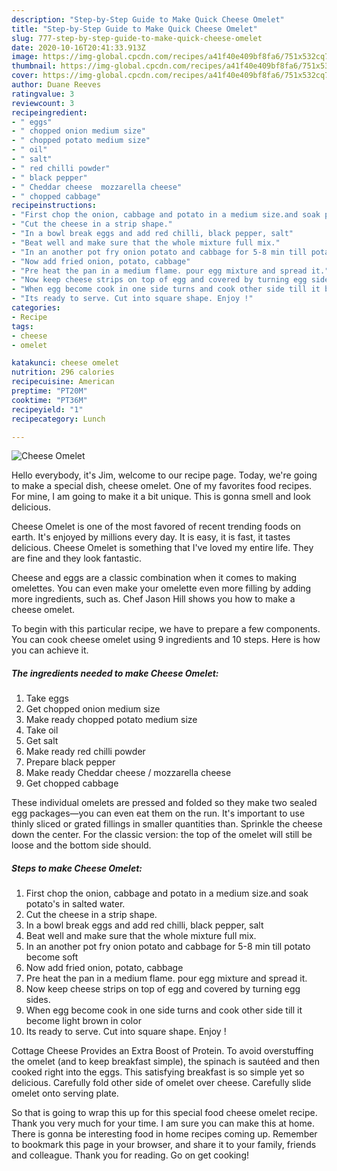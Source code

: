 ```yaml
---
description: "Step-by-Step Guide to Make Quick Cheese Omelet"
title: "Step-by-Step Guide to Make Quick Cheese Omelet"
slug: 777-step-by-step-guide-to-make-quick-cheese-omelet
date: 2020-10-16T20:41:33.913Z
image: https://img-global.cpcdn.com/recipes/a41f40e409bf8fa6/751x532cq70/cheese-omelet-recipe-main-photo.jpg
thumbnail: https://img-global.cpcdn.com/recipes/a41f40e409bf8fa6/751x532cq70/cheese-omelet-recipe-main-photo.jpg
cover: https://img-global.cpcdn.com/recipes/a41f40e409bf8fa6/751x532cq70/cheese-omelet-recipe-main-photo.jpg
author: Duane Reeves
ratingvalue: 3
reviewcount: 3
recipeingredient:
- " eggs"
- " chopped onion medium size"
- " chopped potato medium size"
- " oil"
- " salt"
- " red chilli powder"
- " black pepper"
- " Cheddar cheese  mozzarella cheese"
- " chopped cabbage"
recipeinstructions:
- "First chop the onion, cabbage and potato in a medium size.and soak potato&#39;s in salted water."
- "Cut the cheese in a strip shape."
- "In a bowl break eggs and add red chilli, black pepper, salt"
- "Beat well and make sure that the whole mixture full mix."
- "In an another pot fry onion potato and cabbage for 5-8 min till potato become soft"
- "Now add fried onion, potato, cabbage"
- "Pre heat the pan in a medium flame. pour egg mixture and spread it."
- "Now keep cheese strips on top of egg and covered by turning egg sides."
- "When egg become cook in one side turns and cook other side till it become light brown in color"
- "Its ready to serve. Cut into square shape. Enjoy !"
categories:
- Recipe
tags:
- cheese
- omelet

katakunci: cheese omelet 
nutrition: 296 calories
recipecuisine: American
preptime: "PT20M"
cooktime: "PT36M"
recipeyield: "1"
recipecategory: Lunch

---
```



![Cheese Omelet](https://img-global.cpcdn.com/recipes/a41f40e409bf8fa6/751x532cq70/cheese-omelet-recipe-main-photo.jpg)

Hello everybody, it's Jim, welcome to our recipe page. Today, we're going to make a special dish, cheese omelet. One of my favorites food recipes. For mine, I am going to make it a bit unique. This is gonna smell and look delicious.

Cheese Omelet is one of the most favored of recent trending foods on earth. It's enjoyed by millions every day. It is easy, it is fast, it tastes delicious. Cheese Omelet is something that I've loved my entire life. They are fine and they look fantastic.

Cheese and eggs are a classic combination when it comes to making omelettes. You can even make your omelette even more filling by adding more ingredients, such as. Chef Jason Hill shows you how to make a cheese omelet.


To begin with this particular recipe, we have to prepare a few components. You can cook cheese omelet using 9 ingredients and 10 steps. Here is how you can achieve it.

<!--inarticleads1-->

##### The ingredients needed to make Cheese Omelet:

1. Take  eggs
1. Get  chopped onion medium size
1. Make ready  chopped potato medium size
1. Take  oil
1. Get  salt
1. Make ready  red chilli powder
1. Prepare  black pepper
1. Make ready  Cheddar cheese / mozzarella cheese
1. Get  chopped cabbage


These individual omelets are pressed and folded so they make two sealed egg packages—you can even eat them on the run. It&#39;s important to use thinly sliced or grated fillings in smaller quantities than. Sprinkle the cheese down the center. For the classic version: the top of the omelet will still be loose and the bottom side should. 

<!--inarticleads2-->

##### Steps to make Cheese Omelet:

1. First chop the onion, cabbage and potato in a medium size.and soak potato&#39;s in salted water.
1. Cut the cheese in a strip shape.
1. In a bowl break eggs and add red chilli, black pepper, salt
1. Beat well and make sure that the whole mixture full mix.
1. In an another pot fry onion potato and cabbage for 5-8 min till potato become soft
1. Now add fried onion, potato, cabbage
1. Pre heat the pan in a medium flame. pour egg mixture and spread it.
1. Now keep cheese strips on top of egg and covered by turning egg sides.
1. When egg become cook in one side turns and cook other side till it become light brown in color
1. Its ready to serve. Cut into square shape. Enjoy !


Cottage Cheese Provides an Extra Boost of Protein. To avoid overstuffing the omelet (and to keep breakfast simple), the spinach is sautéed and then cooked right into the eggs. This satisfying breakfast is so simple yet so delicious. Carefully fold other side of omelet over cheese. Carefully slide omelet onto serving plate. 

So that is going to wrap this up for this special food cheese omelet recipe. Thank you very much for your time. I am sure you can make this at home. There is gonna be interesting food in home recipes coming up. Remember to bookmark this page in your browser, and share it to your family, friends and colleague. Thank you for reading. Go on get cooking!
